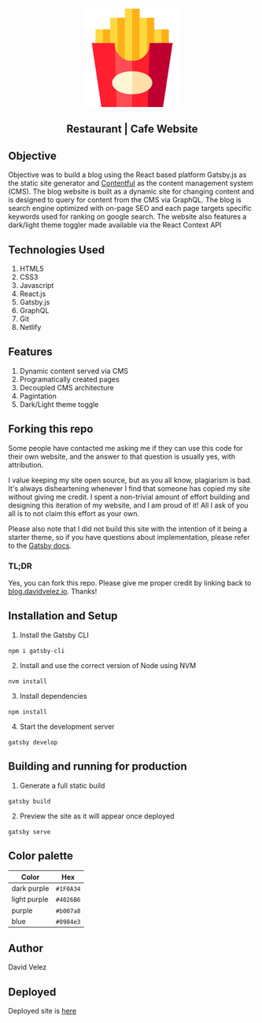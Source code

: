 <p align='center'>
<img src='src/images/logo.svg' width='200'/>
</p>

<h2 align='center'>
Restaurant | Cafe Website
</h2>

## Objective
Objective was to build a blog using the React based platform Gatsby.js as the static site generator and [Contentful] as the content management system (CMS). 
The  blog website is built as a dynamic site for changing content and is designed to query for content from the CMS via GraphQL. The blog is search engine optimized with on-page SEO and each page targets specific keywords used for ranking on google search. The website also features a dark/light theme toggler made available via the 
React Context API

## Technologies Used
1. HTML5
2. CSS3
3. Javascript
4. React.js
5. Gatsby.js
6. GraphQL
7. Git
8. Netlify

## Features
1. Dynamic content served via CMS
2. Programatically created pages
3. Decoupled CMS architecture
4. Pagintation
5. Dark/Light theme toggle

## Forking this repo
Some people have contacted me asking me if they can use this code for their own website, and the answer to that question is usually yes, with attribution.

I value keeping my site open source, but as you all know, plagiarism is bad. It's always disheartening whenever I find that someone has copied my site without giving me credit. I spent a non-trivial amount of effort building and designing this iteration of my website, and I am proud of it! All I ask of you all is to not claim this effort as your own.

Please also note that I did not build this site with the intention of it being a starter theme, so if you have questions about implementation, please refer to the [Gatsby docs].

### TL;DR
Yes, you can fork this repo. Please give me proper credit by linking back to [blog.davidvelez.io]. Thanks!

## Installation and Setup
1. Install the Gatsby CLI


```npm i gatsby-cli```

2. Install and use the correct version of Node using NVM

```nvm install```

3. Install dependencies

```npm install```

4. Start the development server

```gatsby develop```

## Building and running for production

1. Generate a full static build

```gatsby build```

2. Preview the site as it will appear once deployed

```gatsby serve```

## Color palette

Color | Hex
------------ | -------------
dark purple | ```#1F0A34```
light purple | ```#4026B6```
purple | ```#b007a8```
blue | ```#0984e3```



## Author
David Velez

## Deployed

Deployed site is [here]

[here]: http://blog.davidvelez.io
[blog.davidvelez.io]: http://blog.davidvelez.io
[Gatsby docs]: https://www.gatsbyjs.com/docs/
[Contentful]: https://www.contentful.com/
